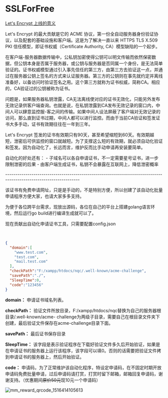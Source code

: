 # SSLForFree
[Let's Encrypt 上线的意义](https://www.zhihu.com/question/36710815?sort=created)

Let's Encrypt 的最大贡献是它的 ACME 协议，第一份全自动服务器身份验证协议，以及配套的基础设施和客户端。这是为了解决一直以来 HTTPS TLS X.509 PKI 信任模型，即证书权威（Certificate Authority, CA）模型缺陷的一个起步。

在客户端-服务器数据传输中，公私钥加密使得公钥可以明文传输而依然保密数据，但公钥本身是否属于服务器，或公钥与服务器是否同属一个身份，是无法简单验证的。证书权威模型通过引入事先信任的第三方，由第三方去验证这一点，并通过在服务器公钥上签名的方式来认证服务器。第三方的公钥则在事先就约定并离线准备好，以备访问时验证签名之用。这个第三方就称为证书权威，简称CA。相应的，CA验证过的公钥被称为证书。

问题是，如果服务器私钥泄露，CA无法离线使对应的证书无效化，只能另外发布无效记录供客户端查询。也就是说，在私钥泄露到CA发布无效记录的窗口内，中间人可以肆意监控服-客之间的传输。如果中间人设法屏蔽了客户端对无效记录的访问，那么直到证书过期，中间人都可以进行监控。而由于当前CA验证和签发证书大多手动，证书有效期往往在一年到三年。

Let's Encrypt 签发的证书有效期只有90天，甚至希望缩短到60天。有效期越短，泄密后可供监控的窗口就越短。为了支撑这么短的有效期，就必须自动化验证和签发。因为自动化了，长远而言，维护反而比手动申请再安装要简单。

自动化的好处还有：
\- 子域名可以各自申请证书，不一定需要星号证书，进一步限制泄密的后果
\- 由客户端生成证书，私钥不会暴露在互联网上，降低泄密概率

-------------------------------------------------------------------------------------------------------------------<!--引用自知乎-->

该证书有免费申请网址，只是是手动的，不是特别方便，所以创建了该自动化批量申请程序方便大家，也请大家多多支持。

为便于各位跨平台需求，现放出源码，各位在自己的平台上搭建golang语言环境，然后运行go build进行编译生成就可以了。

现在贡献出自动化申请证书工具，只需要配置config.json

​	

```json
{
  "domain":[
    "www.test.com",
    "test.com",
    "mail.test.com"
  ],
  "checkPath":"F:/xampp/htdocs/nqc/.well-known/acme-challenge",
  "savePath":"./",
  "SleepTime":0,
  "code":"123456"
}
```
 **domain：** 申请证书域名列表。

**checkPath：** 验证文件所放目录，F:/xampp/htdocs/nqc替换为自己的服务器根目录/.well-known/acme-    challenge为两级子目录，需要自己在根目录文件夹下创建，最后验证文件保存在acme-challenge目录下面。

**savePath：** 最后证书保存目录

**SleepTime：** 该字段是表示验证程序在下载好验证文件多久后开始验证，如果是在申请证书的服务器上运行该程序，该字段可以填0。否则的话需要把验证文件拷到申请证书的服务器上，然后开始验证。

**code：** 申请码，为了正常维护该自动化程序，特设定申请码，在不固定时期开放申请码免费批量申请，过后申请码请打赏，打赏时留下邮箱，邮箱回复申请码，谢谢支持。（优惠期间~~原价50元~~现10元一个申请码）

![mm_reward_qrcode_1516414105613](http://125.70.230.211:10010/html/zanshang.png)